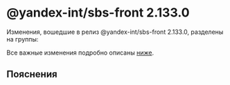 # @yandex-int/sbs-front 2.133.0

<!-- ЧЕЛОВЕЧЕСКОЕ ВСТУПЛЕНИЕ -->

Изменения, вошедшие в релиз @yandex-int/sbs-front 2.133.0, разделены на группы:

Все важные изменения подробно описаны [ниже](#Пояснения).

## Пояснения

